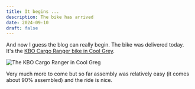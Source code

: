```yaml
---
title: It begins ...
description: The bike has arrived
date: 2024-09-10
draft: false
---
```

And now I guess the blog can really begin. The bike was delivered today. It's the [KBO Cargo Ranger bike in Cool Grey](https://kbobike.com/products/electric-cargo-bike-ranger).

<img src="bike.png" alt="The KBO Cargo Ranger in Cool Greg">

Very much more to come but so far assembly was relatively easy (it comes about 90% assembled) and the ride is nice.
